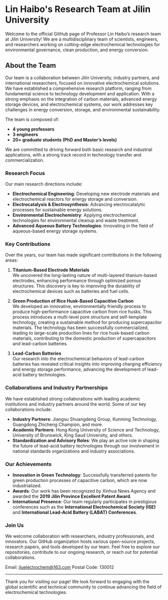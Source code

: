 # **Lin Haibo's Research Team at Jilin University**

Welcome to the official GitHub page of Professor Lin Haibo’s research team at Jilin University! We are a multidisciplinary team of scientists, engineers, and researchers working on cutting-edge electrochemical technologies for environmental governance, clean production, and energy conversion.

## **About the Team**

Our team is a collaboration between Jilin University, industry partners, and international researchers, focused on innovative electrochemical solutions. We have established a comprehensive research platform, ranging from fundamental science to technology development and application. With a strong emphasis on the integration of carbon materials, advanced energy storage devices, and electrochemical systems, our work addresses key challenges in energy conversion, storage, and environmental sustainability.

The team is composed of:

- **4 young professors**
- **3 engineers**
- **20+ graduate students (PhD and Master’s levels)**

We are committed to driving forward both basic research and industrial applications, with a strong track record in technology transfer and commercialization.

### **Research Focus**
Our main research directions include:

- **Electrochemical Engineering**: Developing new electrode materials and electrochemical reactors for energy storage and conversion.
- **Electrocatalysis & Electrosynthesis**: Advancing electrocatalytic processes for sustainable energy solutions.
- **Environmental Electrochemistry**: Applying electrochemical technologies for environmental cleanup and waste treatment.
- **Advanced Aqueous Battery Technologies**: Innovating in the field of aqueous-based energy storage systems.

### **Key Contributions**
Over the years, our team has made significant contributions in the following areas:

1. **Titanium-Based Electrode Materials**  
   We uncovered the long-lasting nature of multi-layered titanium-based electrodes, enhancing performance through optimized porous structures. This discovery is key to improving the durability of electrochemical devices such as batteries and fuel cells.

2. **Green Production of Rice Husk-Based Capacitive Carbon**  
   We developed an innovative, environmentally friendly process to produce high-performance capacitive carbon from rice husks. This process introduces a multi-level pore structure and self-template technology, creating a sustainable method for producing supercapacitor materials. The technology has been successfully commercialized, leading to large-scale production lines for rice husk-based carbon materials, contributing to the domestic production of supercapacitors and lead-carbon batteries.

3. **Lead-Carbon Batteries**  
   Our research into the electrochemical behaviors of lead-carbon batteries has revealed critical insights into improving charging efficiency and energy storage performance, advancing the development of lead-acid battery technologies.

### **Collaborations and Industry Partnerships**
We have established strong collaborations with leading academic institutions and industry partners around the world. Some of our key collaborations include:

- **Industry Partners**: Jiangsu Shuangdeng Group, Kunming Technology, Guangdong Zhicheng Champion, and more.
- **Academic Partners**: Hong Kong University of Science and Technology, University of Brunswick, King Saud University, and others.
- **Standardization and Advisory Roles**: We play an active role in shaping the future of lead-acid battery technologies through our involvement in national standards organizations and industry associations.

### **Our Achievements**
- **Innovation in Green Technology**: Successfully transferred patents for green production processes of capacitive carbon, which are now industrialized.
- **Awards**: Our work has been recognized by Xinhua News Agency and awarded the **2019 Jilin Province Excellent Patent Award**.
- **International Presence**: Our team regularly participates in prestigious conferences such as the **International Electrochemical Society (ISE)** and **International Lead-Acid Battery (LABAT) Conferences**.

### **Join Us**
We welcome collaboration with researchers, industry professionals, and innovators. Our GitHub organization hosts various open-source projects, research papers, and tools developed by our team. Feel free to explore our repositories, contribute to our ongoing research, or reach out for potential collaborations.

Email: jluelectrochem@163.com
Postal Code: 130012

---

Thank you for visiting our page! We look forward to engaging with the global scientific and technical community to continue advancing the field of electrochemical technologies.
